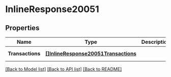 # InlineResponse20051

## Properties
Name | Type | Description | Notes
------------ | ------------- | ------------- | -------------
**Transactions** | [**[]InlineResponse20051Transactions**](inline_response_200_51_transactions.md) |  | [default to null]

[[Back to Model list]](../README.md#documentation-for-models) [[Back to API list]](../README.md#documentation-for-api-endpoints) [[Back to README]](../README.md)

